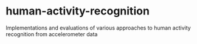 # human-activity-recognition
Implementations and evaluations of various approaches to human activity recognition from accelerometer data
